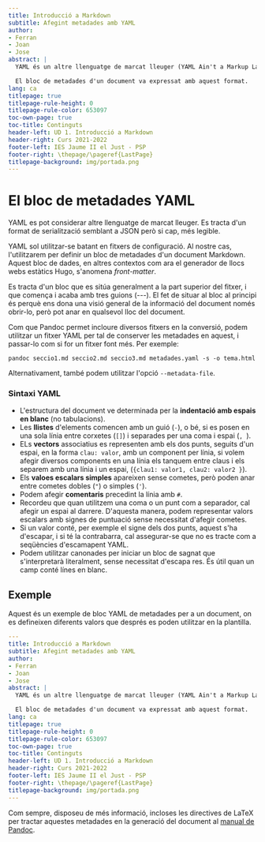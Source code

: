 ```yaml
---
title: Introducció a Markdown
subtitle: Afegint metadades amb YAML
author: 
- Ferran
- Joan
- Jose
abstract: |
  YAML és un altre llenguatge de marcat lleuger (YAML Ain't a Markup Language)

  El bloc de metadades d'un document va expressat amb aquest format.
lang: ca
titlepage: true
titlepage-rule-height: 0
titlepage-rule-color: 653097
toc-own-page: true
toc-title: Continguts
header-left: UD 1. Introducció a Markdown
header-right: Curs 2021-2022
footer-left: IES Jaume II el Just - PSP
footer-right: \thepage/\pageref{LastPage}
titlepage-background: img/portada.png
---
```



# El bloc de metadades YAML

YAML es pot considerar altre llenguatge de marcat lleuger. Es tracta d'un format de serialització semblant a JSON però si cap, més legible.

YAML sol utilitzar-se batant en fitxers de configuració. Al nostre cas, l'utilitzarem per definir un bloc de metadades d'un document Markdown. Aquest bloc de dades, en altres contextos com ara el generador de llocs webs estàtics Hugo, s'anomena *front-matter*.

Es tracta d'un bloc que es sitúa generalment a la part superior del fitxer, i que comença i acaba amb tres guions (---). El fet de situar al bloc al principi és perquè ens dona una visió general de la informació del document només obrir-lo, però pot anar en qualsevol lloc del document. 

Com que Pandoc permet incloure diversos fitxers en la conversió, podem utilitzar un fitxer YAML per tal de conserver les metadades en aquest, i passar-lo com si for un fitxer font més. Per exemple:

```
pandoc seccio1.md seccio2.md seccio3.md metadades.yaml -s -o tema.html
```

Alternativament, també podem utilitzar l'opció `--metadata-file`.

### Sintaxi YAML 

* L'estructura del document ve determinada per la **indentació amb espais en blanc** (no tabulacions).
* Les **llistes** d'elements comencen amb un guió (`-`), o bé, si es posen en una sola línia entre corxetes (`[]`) i separades per una coma i espai (`, `).
* ELs **vectors** associatius es representen amb els dos punts, seguits d'un espai, en la forma `clau: valor`, amb un component per línia, si volem afegir diversos components en una línia els tanquem entre claus i els separem amb una línia i un espai, (`{clau1: valor1, clau2: valor2 }`).
* Els **valoes escalars simples** apareixen sense cometes, però poden anar entre cometes dobles (`"`) o simples (`'`).
* Podem afegir **comentaris** precedint la línia amb `#`.
* Recordeu que quan utilitzem una coma o un punt com a separador, cal afegir un espai al darrere. D'aquesta manera, podem representar valors escalars amb signes de puntuació sense necessitat d'afegir cometes.
* Si un valor conté, per exemple el signe dels dos punts, aquest s'ha d'escapar, i si té la contrabarra, cal assegurar-se que no es tracte com a seqüències d'escamapent YAML. 
* Podem utilitzar canonades per iniciar un bloc de sagnat que s'interpretarà literalment, sense necessitat d'escapa res. És útil quan un camp conté línes en blanc.

## Exemple 

Aquest és un exemple de bloc YAML de metadades per a un document, on es defineixen diferents valors que després es poden utilitzar en la plantilla.

```yaml
---
title: Introducció a Markdown
subtitle: Afegint metadades amb YAML
author: 
- Ferran
- Joan
- Jose
abstract: |
  YAML és un altre llenguatge de marcat lleuger (YAML Ain't a Markup Language)

  El bloc de metadades d'un document va expressat amb aquest format.
lang: ca
titlepage: true
titlepage-rule-height: 0
titlepage-rule-color: 653097
toc-own-page: true
toc-title: Continguts
header-left: UD 1. Introducció a Markdown
header-right: Curs 2021-2022
footer-left: IES Jaume II el Just - PSP
footer-right: \thepage/\pageref{LastPage}
titlepage-background: img/portada.png
---
```

Com sempre, disposeu de més informació, incloses les directives de LaTeX per tractar aquestes metadades en la generació del document al [manual de Pandoc](https://pandoc.org/MANUAL.html#metadata-blocks).